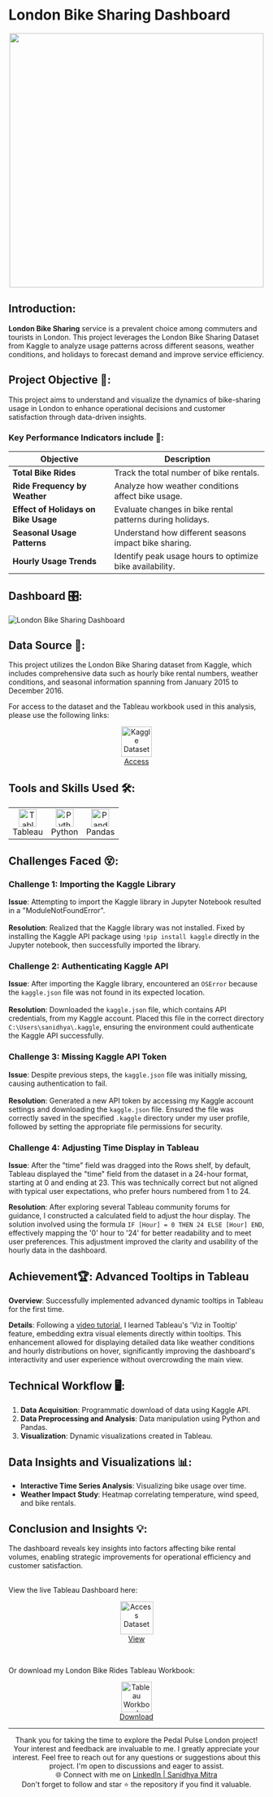 # London Bike Sharing Dashboard

<div align="center">
    <img src="https://www.verdict.co.uk/wp-content/uploads/2018/05/santander_bikes.jpg" width="500px">
</div>

## Introduction:
**London Bike Sharing** service is a prevalent choice among commuters and tourists in London. This project leverages the London Bike Sharing Dataset from Kaggle to analyze usage patterns across different seasons, weather conditions, and holidays to forecast demand and improve service efficiency.

## Project Objective 🎯:
This project aims to understand and visualize the dynamics of bike-sharing usage in London to enhance operational decisions and customer satisfaction through data-driven insights.

### Key Performance Indicators include 🔑:
| Objective                            | Description                                                    |
|--------------------------------------|----------------------------------------------------------------|
| **Total Bike Rides**                 | Track the total number of bike rentals.                        |
| **Ride Frequency by Weather**        | Analyze how weather conditions affect bike usage.              |
| **Effect of Holidays on Bike Usage** | Evaluate changes in bike rental patterns during holidays.      |
| **Seasonal Usage Patterns**          | Understand how different seasons impact bike sharing.          |
| **Hourly Usage Trends**              | Identify peak usage hours to optimize bike availability.       |

## Dashboard 🎛:

![London Bike Sharing Dashboard](https://github.com/sanidhya-mitra/Pedal-Pulse-London/blob/main/Pedal%20Pulse%20London%20Dashboard.gif)

## Data Source 📁:

This project utilizes the London Bike Sharing dataset from Kaggle, which includes comprehensive data such as hourly bike rental numbers, weather conditions, and seasonal information spanning from January 2015 to December 2016. 

For access to the dataset and the Tableau workbook used in this analysis, please use the following links:

<p align="center">
    <a href="https://www.kaggle.com/datasets/hmavrodiev/london-bike-sharing-dataset?resource=download">
        <img src="https://www.svgrepo.com/show/349422/kaggle.svg" width="60px" alt="Kaggle Dataset"><br>
        Access
    </a>
</p>

## Tools and Skills Used 🛠️:

<div align="center">
    <table>
        <tr>
            <td align="center"><img alt="Tableau" width="35px" src="https://cdn.worldvectorlogo.com/logos/tableau-software.svg"/><br>Tableau</td>
            <td align="center"><img alt="Python" width="35px" src="https://cdn.jsdelivr.net/gh/devicons/devicon/icons/python/python-original.svg"/><br>Python</td>
            <td align="center"><img alt="Pandas" width="35px" src="https://cdn.jsdelivr.net/gh/devicons/devicon/icons/pandas/pandas-original-wordmark.svg"/><br>Pandas</td>
        </tr>
    </table>
</div>

## Challenges Faced 😵:

### Challenge 1: Importing the Kaggle Library
**Issue**: Attempting to import the Kaggle library in Jupyter Notebook resulted in a "ModuleNotFoundError".<br><br>
**Resolution**: Realized that the Kaggle library was not installed. Fixed by installing the Kaggle API package using `!pip install kaggle` directly in the Jupyter notebook, then successfully imported the library.

### Challenge 2: Authenticating Kaggle API
**Issue**: After importing the Kaggle library, encountered an `OSError` because the `kaggle.json` file was not found in its expected location.<br><br>
**Resolution**: Downloaded the `kaggle.json` file, which contains API credentials, from my Kaggle account. Placed this file in the correct directory `C:\Users\sanidhya\.kaggle`, ensuring the environment could authenticate the Kaggle API successfully.

### Challenge 3: Missing Kaggle API Token
**Issue**: Despite previous steps, the `kaggle.json` file was initially missing, causing authentication to fail.<br><br>
**Resolution**: Generated a new API token by accessing my Kaggle account settings and downloading the `kaggle.json` file. Ensured the file was correctly saved in the specified `.kaggle` directory under my user profile, followed by setting the appropriate file permissions for security.

### Challenge 4: Adjusting Time Display in Tableau
**Issue**: After the "time" field was dragged into the Rows shelf, by default, Tableau displayed the "time" field from the dataset in a 24-hour format, starting at 0 and ending at 23. This was technically correct but not aligned with typical user expectations, who prefer hours numbered from 1 to 24.

**Resolution**: After exploring several Tableau community forums for guidance, I constructed a calculated field to adjust the hour display. The solution involved using the formula `IF [Hour] = 0 THEN 24 ELSE [Hour] END`, effectively mapping the '0' hour to '24' for better readability and to meet user preferences. This adjustment improved the clarity and usability of the hourly data in the dashboard.

## Achievement🏆: Advanced Tooltips in Tableau
**Overview**: Successfully implemented advanced dynamic tooltips in Tableau for the first time.

**Details**: Following a [video tutorial](https://www.youtube.com/watch?v=P1V3SPiiPM8), I learned Tableau's 'Viz in Tooltip' feature, embedding extra visual elements directly within tooltips. This enhancement allowed for displaying detailed data like weather conditions and hourly distributions on hover, significantly improving the dashboard's interactivity and user experience without overcrowding the main view.

## Technical Workflow 🖥️:

1. **Data Acquisition**: Programmatic download of data using Kaggle API.
2. **Data Preprocessing and Analysis**: Data manipulation using Python and Pandas.
3. **Visualization**: Dynamic visualizations created in Tableau.


## Data Insights and Visualizations 📊:

- **Interactive Time Series Analysis**: Visualizing bike usage over time.
- **Weather Impact Study**: Heatmap correlating temperature, wind speed, and bike rentals.

## Conclusion and Insights 💡:

The dashboard reveals key insights into factors affecting bike rental volumes, enabling strategic improvements for operational efficiency and customer satisfaction.<br><br>

View the live Tableau Dashboard here:

<p align="center">
    <a href="https://public.tableau.com/app/profile/sanidhya.mitra4662/viz/LondonBikeRideAnalytics/Dashboard1">
        <img src="https://www.svgrepo.com/show/324142/dashboard-graph-analytics-report.svg" width="65px" alt="Access Dataset"><br>
        View
    </a>
</p> <br>

Or download my London Bike Rides Tableau Workbook:
<p align="center">
    <a href="https://github.com/sanidhya-mitra/Pedal-Pulse-London/blob/main/London%20Bike%20Ride%20Analytics.twbx">
        <img src="https://analyticscanvas.com/wp-content/uploads/2016/02/twbx.png" width="60px" alt="Tableau Workbook"><br>
        Download
    </a>
</p>

---

<div align="center">
Thank you for taking the time to explore the Pedal Pulse London project! Your interest and feedback are invaluable to me. I greatly appreciate your interest.
Feel free to reach out for any questions or suggestions about this project. I'm open to discussions and eager to assist. <br>
    🌐 Connect with me on <a href="https://www.linkedin.com/in/sanidhya-mitra">LinkedIn | Sanidhya Mitra</a> <br>
Don't forget to follow and star ⭐ the repository if you find it valuable.
</div>
